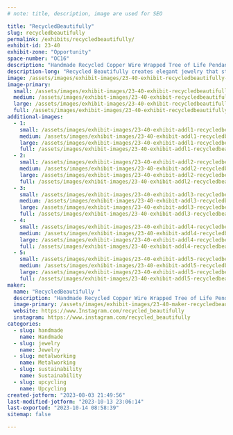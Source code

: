 ```yaml
---
# note: title, description, image are used for SEO

title: "RecycledBeautifully"
slug: recycledbeautifully
permalink: /exhibits/recycledbeautifully/
exhibit-id: 23-40
exhibit-zone: "Opportunity"
space-number: "OC16"
description: "Handmade Recycled Copper Wire Wrapped Tree of Life Pendants"
description-long: "Recycled Beautifully creates elegant jewelry that starts as garbage. Celina Ortiz and her husband find discarded television sets and deconstruct them, removing the copper and aluminum wire in the process. With this valuable material in hand, they wrap the material around stone pendants in a tree-like design. The wire spans the width of the teardrop and oval forms, framing them with delicate branches that electrifyingly extend and wrap around the stone."
image: /assets/images/exhibit-images/23-40-exhibit-recycledbeautifully-57bbd19a-28bb-4bfa-aff3-a00126e3e439-large.jpeg
image-primary: 
  small: /assets/images/exhibit-images/23-40-exhibit-recycledbeautifully-57bbd19a-28bb-4bfa-aff3-a00126e3e439-small.jpeg
  medium: /assets/images/exhibit-images/23-40-exhibit-recycledbeautifully-57bbd19a-28bb-4bfa-aff3-a00126e3e439-medium.jpeg
  large: /assets/images/exhibit-images/23-40-exhibit-recycledbeautifully-57bbd19a-28bb-4bfa-aff3-a00126e3e439-large.jpeg
  full: /assets/images/exhibit-images/23-40-exhibit-recycledbeautifully-57bbd19a-28bb-4bfa-aff3-a00126e3e439-full.jpeg
additional-images: 
  - 1:
    small: /assets/images/exhibit-images/23-40-exhibit-addl1-recycledbeautifully-20cf7469-2e33-405a-87f0-c6b0085a533c-small.jpeg
    medium: /assets/images/exhibit-images/23-40-exhibit-addl1-recycledbeautifully-20cf7469-2e33-405a-87f0-c6b0085a533c-medium.jpeg
    large: /assets/images/exhibit-images/23-40-exhibit-addl1-recycledbeautifully-20cf7469-2e33-405a-87f0-c6b0085a533c-large.jpeg
    full: /assets/images/exhibit-images/23-40-exhibit-addl1-recycledbeautifully-20cf7469-2e33-405a-87f0-c6b0085a533c-full.jpeg
  - 2:
    small: /assets/images/exhibit-images/23-40-exhibit-addl2-recycledbeautifully-2a653a7c-599e-4ab4-a528-29b9bdb1a0d0-small.jpeg
    medium: /assets/images/exhibit-images/23-40-exhibit-addl2-recycledbeautifully-2a653a7c-599e-4ab4-a528-29b9bdb1a0d0-medium.jpeg
    large: /assets/images/exhibit-images/23-40-exhibit-addl2-recycledbeautifully-2a653a7c-599e-4ab4-a528-29b9bdb1a0d0-large.jpeg
    full: /assets/images/exhibit-images/23-40-exhibit-addl2-recycledbeautifully-2a653a7c-599e-4ab4-a528-29b9bdb1a0d0-full.jpeg
  - 3:
    small: /assets/images/exhibit-images/23-40-exhibit-addl3-recycledbeautifully-5b405b97-e322-4164-a929-fa7479ae9719-small.jpeg
    medium: /assets/images/exhibit-images/23-40-exhibit-addl3-recycledbeautifully-5b405b97-e322-4164-a929-fa7479ae9719-medium.jpeg
    large: /assets/images/exhibit-images/23-40-exhibit-addl3-recycledbeautifully-5b405b97-e322-4164-a929-fa7479ae9719-large.jpeg
    full: /assets/images/exhibit-images/23-40-exhibit-addl3-recycledbeautifully-5b405b97-e322-4164-a929-fa7479ae9719-full.jpeg
  - 4:
    small: /assets/images/exhibit-images/23-40-exhibit-addl4-recycledbeautifully-bfcc1a1d-8e9a-406c-b3ee-c43221c861f1-small.jpeg
    medium: /assets/images/exhibit-images/23-40-exhibit-addl4-recycledbeautifully-bfcc1a1d-8e9a-406c-b3ee-c43221c861f1-medium.jpeg
    large: /assets/images/exhibit-images/23-40-exhibit-addl4-recycledbeautifully-bfcc1a1d-8e9a-406c-b3ee-c43221c861f1-large.jpeg
    full: /assets/images/exhibit-images/23-40-exhibit-addl4-recycledbeautifully-bfcc1a1d-8e9a-406c-b3ee-c43221c861f1-full.jpeg
  - 5:
    small: /assets/images/exhibit-images/23-40-exhibit-addl5-recycledbeautifully-fe28df4f-e936-47b5-a0c8-96964809ad0c-small.jpeg
    medium: /assets/images/exhibit-images/23-40-exhibit-addl5-recycledbeautifully-fe28df4f-e936-47b5-a0c8-96964809ad0c-medium.jpeg
    large: /assets/images/exhibit-images/23-40-exhibit-addl5-recycledbeautifully-fe28df4f-e936-47b5-a0c8-96964809ad0c-large.jpeg
    full: /assets/images/exhibit-images/23-40-exhibit-addl5-recycledbeautifully-fe28df4f-e936-47b5-a0c8-96964809ad0c-full.jpeg
maker: 
  name: "RecycledBeautifully "
  description: "Handmade Recycled Copper Wire Wrapped Tree of Life Pendants"
  image-primary: /assets/images/exhibit-images/23-40-maker-recycledbeautifully-546c2430-ae88-4450-aecf-8c0d5fcb609b-medium.jpeg
  website: https://www.Instagram.com/recycled_beautifully
  instagram: https://www.instagram.com/recycled_beautifully
categories: 
  - slug: handmade
    name: Handmade
  - slug: jewelry
    name: Jewelry
  - slug: metalworking
    name: Metalworking
  - slug: sustainability
    name: Sustainability
  - slug: upcycling
    name: Upcycling
created-jotform: "2023-08-03 21:49:56"
last-modified-jotform: "2023-10-13 23:06:14"
last-exported: "2023-10-14 08:58:39"
sitemap: false

---
```

